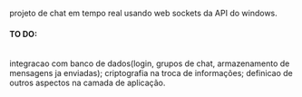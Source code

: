 projeto de chat em tempo real usando web sockets da API do windows.



<h4>TO DO:</h4>
<br>
integracao com banco de dados(login, grupos de chat, armazenamento de mensagens ja enviadas);
criptografia na troca de informações;
definicao de outros aspectos na camada de aplicação.
